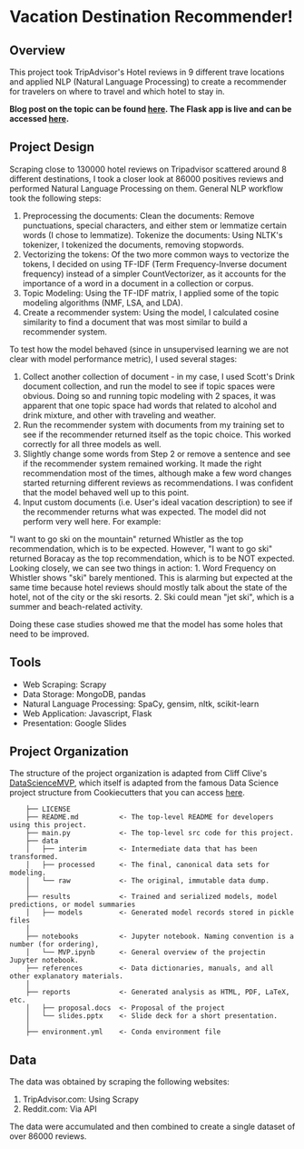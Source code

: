 # Vacation Destination Recommender!


## Overview

This project took TripAdvisor's Hotel reviews in 9 different trave locations and applied NLP (Natural Language Processing) to create a recommender for travelers on where to travel and which hotel to stay in.

**Blog post on the topic can be found [here](https://datatostories.com/posts/2019/06/09/travel-recommender/). The Flask app is live and can be accessed [here](http://travel-recommender-app.herokuapp.com/).**

## Project Design


Scraping close to 130000 hotel reviews on Tripadvisor scattered around 8 different destinations, I took a closer look at 86000 positives reviews and performed Natural Language Processing on them. General NLP workflow took the following steps:

1. Preprocessing the documents:
Clean the documents: Remove punctuations, special characters, and either stem or lemmatize certain words (I chose to lemmatize).
Tokenize the documents: Using NLTK's tokenizer, I tokenized the documents, removing stopwords.
2. Vectorizing the tokens: Of the two more common ways to vectorize the tokens, I decided on using TF-IDF (Term Frequency-Inverse document frequency) instead of a simpler CountVectorizer, as it accounts for the importance of a word in a document in a collection or corpus.
3. Topic Modeling: Using the TF-IDF matrix, I applied some of the topic modeling algorithms (NMF, LSA, and LDA).
4. Create a recommender system: Using the model, I calculated cosine similarity to find a document that was most similar to build a recommender system.

To test how the model behaved (since in unsupervised learning we are not clear with model performance metric), I used several stages:
1. Collect another collection of document - in my case, I used Scott's Drink document collection, and run the model to see if topic spaces were obvious. Doing so and running topic modeling with 2 spaces, it was apparent that one topic space had words that related to alcohol and drink mixture, and other with traveling
and weather.
2. Run the recommender system with documents from my training set to see if the recommender returned
itself as the topic choice. This worked correctly for all three models as well.
3. Slightly change some words from Step 2 or remove a sentence and see if the recommender system
remained working. It made the right recommendation most of the times, although make a few word changes started returning different reviews as recommendations. I was confident that the model behaved well up to this point.
4. Input custom documents (i.e. User's ideal vacation description) to see if the recommender returns what was expected. The model did not perform very well here. For example:

"I want to go ski on the mountain" returned Whistler as the top recommendation, which is to be expected. However, "I want to go ski" returned Boracay as the top recommendation, which is to be NOT expected. Looking closely, we can see two things in action: 1. Word Frequency on Whistler shows "ski" barely mentioned. This is alarming but expected at the same time because hotel reviews should mostly talk about the state of the hotel, not of the city or the ski resorts. 2. Ski could mean "jet ski", which is a summer and beach-related activity.

Doing these case studies showed me that the model has some holes that need to be improved.

## Tools

- Web Scraping: Scrapy
- Data Storage: MongoDB, pandas
- Natural Language Processing: SpaCy, gensim, nltk, scikit-learn
- Web Application: Javascript, Flask
- Presentation: Google Slides

## Project Organization

The structure of the project organization is adapted from Cliff Clive's [DataScienceMVP](https://github.com/cliffclive/datasciencemvp), which itself is adapted from the famous Data Science project structure from Cookiecutters that you can access [here](https://github.com/drivendata/cookiecutter-data-science/).

```
    ├── LICENSE
    ├── README.md          <- The top-level README for developers using this project.
    ├── main.py            <- The top-level src code for this project.
    ├── data
    │   ├── interim        <- Intermediate data that has been transformed.
    │   ├── processed      <- The final, canonical data sets for modeling.
    │   └── raw            <- The original, immutable data dump.
    │
    ├── results            <- Trained and serialized models, model predictions, or model summaries
    │   ├── models         <- Generated model records stored in pickle files
    │
    ├── notebooks          <- Jupyter notebook. Naming convention is a number (for ordering),
    │   └── MVP.ipynb      <- General overview of the projectin Jupyter notebook.
    ├── references         <- Data dictionaries, manuals, and all other explanatory materials.
    │
    ├── reports            <- Generated analysis as HTML, PDF, LaTeX, etc.
    │   ├── proposal.docs  <- Proposal of the project
    │   └── slides.pptx    <- Slide deck for a short presentation.
    │   
    ├── environment.yml    <- Conda environment file

```

## Data

The data was obtained by scraping the following websites:

1. TripAdvisor.com: Using Scrapy
2. Reddit.com: Via API

The data were accumulated and then combined to create a single dataset of over 86000 reviews.
